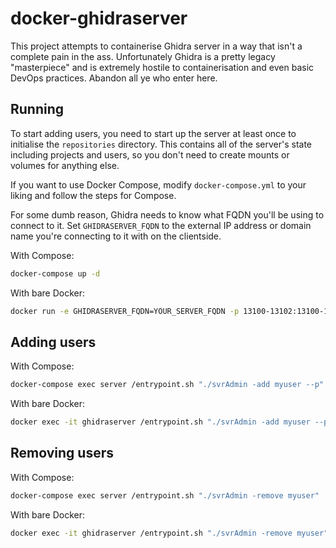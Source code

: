 # docker-ghidraserver
This project attempts to containerise Ghidra server in a way that isn't a complete pain in the ass. Unfortunately Ghidra is a pretty legacy "masterpiece" and is extremely hostile to containerisation and even basic DevOps practices. Abandon all ye who enter here.

## Running
To start adding users, you need to start up the server at least once to initialise the `repositories` directory. This contains all of the server's state including projects and users, so you don't need to create mounts or volumes for anything else.

If you want to use Docker Compose, modify `docker-compose.yml` to your liking and follow the steps for Compose.

For some dumb reason, Ghidra needs to know what FQDN you'll be using to connect to it. Set `GHIDRASERVER_FQDN` to the external IP address or domain name you're connecting to it with on the clientside.

With Compose:
```sh
docker-compose up -d
```

With bare Docker:
```sh
docker run -e GHIDRASERVER_FQDN=YOUR_SERVER_FQDN -p 13100-13102:13100-13102 -v "$PWD/repositories:/srv/repositories" -d --name ghidraserver ghcr.io/cedws/docker-ghidraserver:latest
```

## Adding users
With Compose:
```sh
docker-compose exec server /entrypoint.sh "./svrAdmin -add myuser --p"
```

With bare Docker:
```sh
docker exec -it ghidraserver /entrypoint.sh "./svrAdmin -add myuser --p"
```

## Removing users
With Compose:
```sh
docker-compose exec server /entrypoint.sh "./svrAdmin -remove myuser"
```

With bare Docker:
```sh
docker exec -it ghidraserver /entrypoint.sh "./svrAdmin -remove myuser"
```